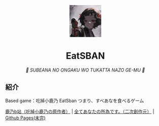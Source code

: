 <p align="center">
  <a href=""><img src="https://github.com/arcxingye/EatKano/blob/main/static/image/ClickBefore.png?raw=true" width="100" height="100" alt="EatKano"></a>
</p>
<div align="center">

# EatSBAN

_👤 SUBEANA NO ONGAKU WO TUKATTA NAZO GE-MU 👤_

</div>


## 紹介

Based game：吃掉小鹿乃
EatSban つまり、すべあなを食べるゲーム

[鹿乃b站（吃掉小鹿乃の原作者）](https://space.bilibili.com/316381099)
|
[全てあなたの所為です。（二次創作元）](https://www.youtube.com/@subeteanatanoseidesu)
|
[Github Pages(未完)]()
